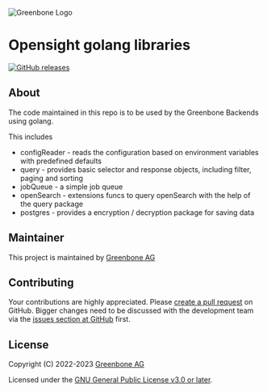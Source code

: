 ![Greenbone Logo](https://www.greenbone.net/wp-content/uploads/gb_new-logo_horizontal_rgb_small.png)

# Opensight golang libraries

[![GitHub releases](https://img.shields.io/github/release/greenbone/asset-management-backend.svg)](https://github.com/greenbone/asset-management-backend/releases)

## About

The code maintained in this repo is to be used by the Greenbone Backends using golang.

This includes
* configReader - reads the configuration based on environment variables with predefined defaults
* query - provides basic selector and response objects, including filter, paging and sorting
* jobQueue - a simple job queue
* openSearch - extensions funcs to query openSearch with the help of the query package
* postgres - provides a encryption / decryption package for saving data

## Maintainer

This project is maintained by [Greenbone AG][Greenbone AG]

## Contributing

Your contributions are highly appreciated. Please
[create a pull request](https://github.com/greenbone/asset-management-backend/pulls)
on GitHub. Bigger changes need to be discussed with the development team via the
[issues section at GitHub](https://github.com/greenbone/asset-management-backend/issues)
first.

## License

Copyright (C) 2022-2023 [Greenbone AG][Greenbone AG]

Licensed under the [GNU General Public License v3.0 or later](LICENSE).

[Greenbone AG]: https://www.greenbone.net/
[poetry]: https://python-poetry.org/
[pip]: https://pip.pypa.io/
[autohooks]: https://github.com/greenbone/autohooks
